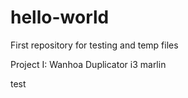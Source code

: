 # hello-world
First repository for testing and temp files

Project I: Wanhoa Duplicator i3 marlin


test
